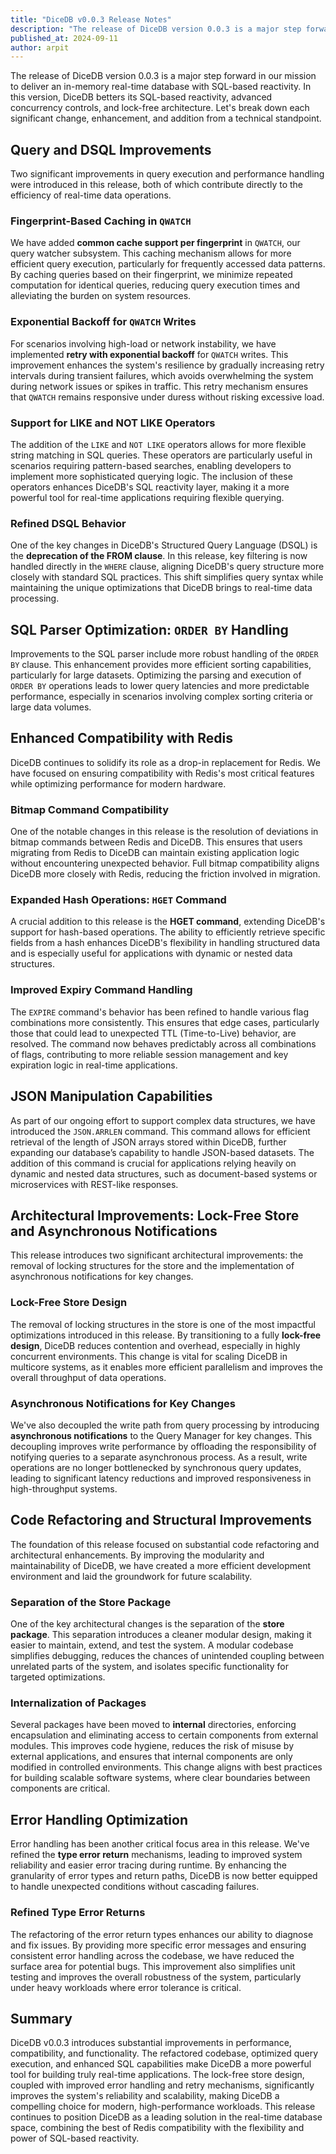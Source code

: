 ```yaml
---
title: "DiceDB v0.0.3 Release Notes"
description: "The release of DiceDB version 0.0.3 is a major step forward in our mission to deliver an in-memory real-time database with SQL-based reactivity. In this version, DiceDB betters its SQL-based reactivity, advanced concurrency controls, and lock-free architecture."
published_at: 2024-09-11
author: arpit
---
```


The release of DiceDB version 0.0.3 is a major step forward in our mission to deliver an in-memory real-time database with SQL-based reactivity. In this version, DiceDB betters its SQL-based reactivity, advanced concurrency controls, and lock-free architecture. Let's break down each significant change, enhancement, and addition from a technical standpoint.

## Query and DSQL Improvements

Two significant improvements in query execution and performance handling were introduced in this release, both of which contribute directly to the efficiency of real-time data operations.

### Fingerprint-Based Caching in `QWATCH`

We have added **common cache support per fingerprint** in `QWATCH`, our query watcher subsystem. This caching mechanism allows for more efficient query execution, particularly for frequently accessed data patterns. By caching queries based on their fingerprint, we minimize repeated computation for identical queries, reducing query execution times and alleviating the burden on system resources.

### Exponential Backoff for `QWATCH` Writes

For scenarios involving high-load or network instability, we have implemented **retry with exponential backoff** for `QWATCH` writes. This improvement enhances the system's resilience by gradually increasing retry intervals during transient failures, which avoids overwhelming the system during network issues or spikes in traffic. This retry mechanism ensures that `QWATCH` remains responsive under duress without risking excessive load.

### Support for LIKE and NOT LIKE Operators

The addition of the `LIKE` and `NOT LIKE` operators allows for more flexible string matching in SQL queries. These operators are particularly useful in scenarios requiring pattern-based searches, enabling developers to implement more sophisticated querying logic. The inclusion of these operators enhances DiceDB's SQL reactivity layer, making it a more powerful tool for real-time applications requiring flexible querying.

### Refined DSQL Behavior

One of the key changes in DiceDB's Structured Query Language (DSQL) is the **deprecation of the FROM clause**. In this release, key filtering is now handled directly in the `WHERE` clause, aligning DiceDB's query structure more closely with standard SQL practices. This shift simplifies query syntax while maintaining the unique optimizations that DiceDB brings to real-time data processing.

## SQL Parser Optimization: `ORDER BY` Handling

Improvements to the SQL parser include more robust handling of the `ORDER BY` clause. This enhancement provides more efficient sorting capabilities, particularly for large datasets. Optimizing the parsing and execution of `ORDER BY` operations leads to lower query latencies and more predictable performance, especially in scenarios involving complex sorting criteria or large data volumes.

## Enhanced Compatibility with Redis

DiceDB continues to solidify its role as a drop-in replacement for Redis. We have focused on ensuring compatibility with Redis's most critical features while optimizing performance for modern hardware.

### Bitmap Command Compatibility

One of the notable changes in this release is the resolution of deviations in bitmap commands between Redis and DiceDB. This ensures that users migrating from Redis to DiceDB can maintain existing application logic without encountering unexpected behavior. Full bitmap compatibility aligns DiceDB more closely with Redis, reducing the friction involved in migration.

### Expanded Hash Operations: `HGET` Command

A crucial addition to this release is the **HGET command**, extending DiceDB's support for hash-based operations. The ability to efficiently retrieve specific fields from a hash enhances DiceDB's flexibility in handling structured data and is especially useful for applications with dynamic or nested data structures.

### Improved Expiry Command Handling

The `EXPIRE` command's behavior has been refined to handle various flag combinations more consistently. This ensures that edge cases, particularly those that could lead to unexpected TTL (Time-to-Live) behavior, are resolved. The command now behaves predictably across all combinations of flags, contributing to more reliable session management and key expiration logic in real-time applications.

## JSON Manipulation Capabilities

As part of our ongoing effort to support complex data structures, we have introduced the `JSON.ARRLEN` command. This command allows for efficient retrieval of the length of JSON arrays stored within DiceDB, further expanding our database’s capability to handle JSON-based datasets. The addition of this command is crucial for applications relying heavily on dynamic and nested data structures, such as document-based systems or microservices with REST-like responses.

## Architectural Improvements: Lock-Free Store and Asynchronous Notifications

This release introduces two significant architectural improvements: the removal of locking structures for the store and the implementation of asynchronous notifications for key changes.

### Lock-Free Store Design

The removal of locking structures in the store is one of the most impactful optimizations introduced in this release. By transitioning to a fully **lock-free design**, DiceDB reduces contention and overhead, especially in highly concurrent environments. This change is vital for scaling DiceDB in multicore systems, as it enables more efficient parallelism and improves the overall throughput of data operations.

### Asynchronous Notifications for Key Changes

We've also decoupled the write path from query processing by introducing **asynchronous notifications** to the Query Manager for key changes. This decoupling improves write performance by offloading the responsibility of notifying queries to a separate asynchronous process. As a result, write operations are no longer bottlenecked by synchronous query updates, leading to significant latency reductions and improved responsiveness in high-throughput systems.

## Code Refactoring and Structural Improvements

The foundation of this release focused on substantial code refactoring and architectural enhancements. By improving the modularity and maintainability of DiceDB, we have created a more efficient development environment and laid the groundwork for future scalability.

### Separation of the Store Package

One of the key architectural changes is the separation of the **store package**. This separation introduces a cleaner modular design, making it easier to maintain, extend, and test the system. A modular codebase simplifies debugging, reduces the chances of unintended coupling between unrelated parts of the system, and isolates specific functionality for targeted optimizations.

### Internalization of Packages

Several packages have been moved to **internal** directories, enforcing encapsulation and eliminating access to certain components from external modules. This improves code hygiene, reduces the risk of misuse by external applications, and ensures that internal components are only modified in controlled environments. This change aligns with best practices for building scalable software systems, where clear boundaries between components are critical.

## Error Handling Optimization

Error handling has been another critical focus area in this release. We've refined the **type error return** mechanisms, leading to improved system reliability and easier error tracing during runtime. By enhancing the granularity of error types and return paths, DiceDB is now better equipped to handle unexpected conditions without cascading failures.

### Refined Type Error Returns

The refactoring of the error return types enhances our ability to diagnose and fix issues. By providing more specific error messages and ensuring consistent error handling across the codebase, we have reduced the surface area for potential bugs. This improvement also simplifies unit testing and improves the overall robustness of the system, particularly under heavy workloads where error tolerance is critical.

## Summary

DiceDB v0.0.3 introduces substantial improvements in performance, compatibility, and functionality. The refactored codebase, optimized query execution, and enhanced SQL capabilities make DiceDB a more powerful tool for building truly real-time applications. The lock-free store design, coupled with improved error handling and retry mechanisms, significantly improves the system's reliability and scalability, making DiceDB a compelling choice for modern, high-performance workloads. This release continues to position DiceDB as a leading solution in the real-time database space, combining the best of Redis compatibility with the flexibility and power of SQL-based reactivity.
